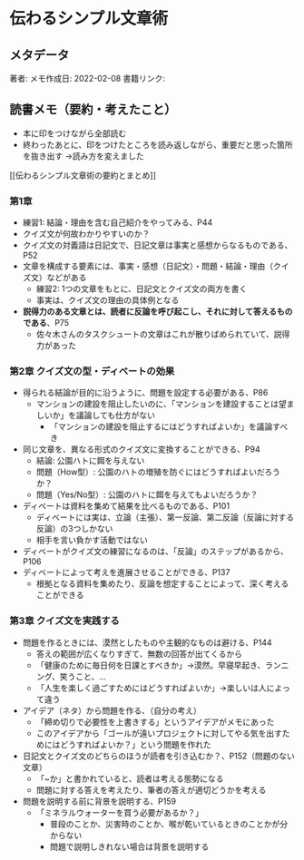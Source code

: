 # 伝わるシンプル文章術

## メタデータ

著者: 
メモ作成日: 2022-02-08
書籍リンク: 

## 読書メモ（要約・考えたこと）

- 本に印をつけながら全部読む
- 終わったあとに、印をつけたところを読み返しながら、重要だと思った箇所を抜き出す
→読み方を変えました

[[伝わるシンプル文章術の要約とまとめ]]

### 第1章

- 練習1: 結論・理由を含む自己紹介をやってみる、P44
- クイズ文が何故わかりやすいのか？
- クイズ文の対義語は日記文で、日記文章は事実と感想からなるものである、P52
- 文章を構成する要素には、事実・感想（日記文）・問題・結論・理由（クイズ文）などがある
    - 練習2: 1つの文章をもとに、日記文とクイズ文の両方を書く
    - 事実は、クイズ文の理由の具体例となる
- **説得力のある文章とは、読者に反論を呼び起こし、それに対して答えるものである**、P75
    - 佐々木さんのタスクシュートの文章はこれが散りばめられていて、説得力があった

### 第2章 クイズ文の型・ディベートの効果

- 得られる結論が目的に沿うように、問題を設定する必要がある、P86
    - マンションの建設を阻止したいのに、「マンションを建設することは望ましいか」を議論しても仕方がない
        - 「マンションの建設を阻止するにはどうすればよいか」を議論すべき
- 同じ文章を、異なる形式のクイズ文に変換することができる、P94
    - 結論: 公園ハトに餌を与えない
    - 問題（How型）: 公園のハトの増殖を防ぐにはどうすればよいだろうか？
    - 問題（Yes/No型）: 公園のハトに餌を与えてもよいだろうか？
- ディベートは資料を集めて結果を比べるものである、P101
    - ディベートには実は、立論（主張）、第一反論、第二反論（反論に対する反論）の3つしかない
    - 相手を言い負かす活動ではない
- ディベートがクイズ文の練習になるのは、「反論」のステップがあるから、P106
- ディベートによって考えを進展させることができる、P137
    - 根拠となる資料を集めたり、反論を想定することによって、深く考えることができる

### 第3章 クイズ文を実践する

- 問題を作るときには、漠然としたものや主観的なものは避ける、P144
    - 答えの範囲が広くなりすぎて、無数の回答が出てくるから
    - 「健康のために毎日何を日課とすべきか」→漠然。早寝早起き、ランニング、笑うこと、…
    - 「人生を楽しく過ごすためにはどうすればよいか」→楽しいは人によって違う
- アイデア（ネタ）から問題を作る、（自分の考え）
    - 「締め切りで必要性を上書きする」というアイデアがメモにあった
    - このアイデアから「ゴールが遠いプロジェクトに対してやる気を出すためにはどうすればよいか？」という問題を作れた
- 日記文とクイズ文のどちらのほうが読者を引き込むか？、P152（問題のない文章）
    - 「~か」と書かれていると、読者は考える態勢になる
    - 問題に対する答えを考えたり、筆者の答えが適切どうかを考える
- 問題を説明する前に背景を説明する、P159
    - 「ミネラルウォーターを買う必要があるか？」
        - 普段のことか、災害時のことか、喉が乾いているときのことかが分からない
        - 問題で説明しきれない場合は背景を説明する
